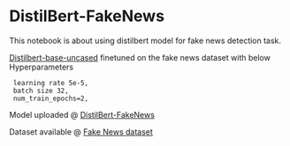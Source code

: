# DistilBert-FakeNews
This notebook is about using distilbert model for fake news detection task.

[Distilbert-base-uncased](https://huggingface.co/distilbert-base-uncased) finetuned on the fake news dataset with below Hyperparameters
```
 learning rate 5e-5, 
 batch size 32,
 num_train_epochs=2,
```
Model uploaded @ [DistilBert-FakeNews](https://huggingface.co/ahmednasser/DistilBert-FakeNews)

Dataset available  @  [Fake News dataset](https://www.kaggle.com/datasets/clmentbisaillon/fake-and-real-news-dataset)
